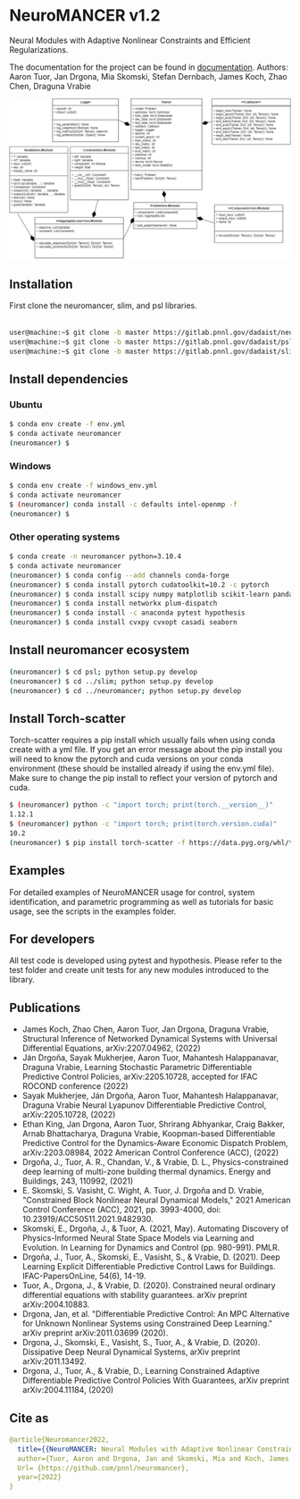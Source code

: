 # NeuroMANCER v1.2
Neural Modules with Adaptive Nonlinear Constraints and Efficient Regularizations.

The documentation for the project can be found in [documentation](https://pnnl.github.io/neuromancer/). 
Authors: Aaron Tuor, Jan Drgona, Mia Skomski, Stefan Dernbach, James Koch, Zhao Chen, Draguna Vrabie

![UML diagram](figs/class_diagram.png)

## Installation

First clone the neuromancer, slim, and psl libraries.

```bash

user@machine:~$ git clone -b master https://gitlab.pnnl.gov/dadaist/neuromancer.git --single-branch
user@machine:~$ git clone -b master https://gitlab.pnnl.gov/dadaist/psl.git --single-branch
user@machine:~$ git clone -b master https://gitlab.pnnl.gov/dadaist/slim.git --single-branch

```

## Install dependencies

### Ubuntu

``` bash
$ conda env create -f env.yml
$ conda activate neuromancer
(neuromancer) $ 
```

### Windows

``` bash
$ conda env create -f windows_env.yml
$ conda activate neuromancer
$ (neuromancer) conda install -c defaults intel-openmp -f
(neuromancer) $
```

### Other operating systems

``` bash
$ conda create -n neuromancer python=3.10.4
$ conda activate neuromancer
(neuromancer) $ conda config --add channels conda-forge
(neuromancer) $ conda install pytorch cudatoolkit=10.2 -c pytorch
(neuromancer) $ conda install scipy numpy matplotlib scikit-learn pandas dill mlflow pydot=1.4.2 pyts numba networkx
(neuromancer) $ conda install networkx plum-dispatch
(neuromancer) $ conda install -c anaconda pytest hypothesis
(neuromancer) $ conda install cvxpy cvxopt casadi seaborn
```

## Install neuromancer ecosystem
``` bash
(neuromancer) $ cd psl; python setup.py develop
(neuromancer) $ cd ../slim; python setup.py develop
(neuromancer) $ cd ../neuromancer; python setup.py develop
```

## Install Torch-scatter
Torch-scatter requires a pip install which usually fails when using conda create with a yml file. 
If you get an error message about the pip install you will need to know the pytorch and 
cuda versions on your conda environment (these should be installed already if using the env.yml file).
Make sure to change the pip install to reflect your version of pytorch and cuda. 

``` bash
$ (neuromancer) python -c "import torch; print(torch.__version__)"
1.12.1
$ (neuromancer) python -c "import torch; print(torch.version.cuda)"
10.2
(neuromancer) $ pip install torch-scatter -f https://data.pyg.org/whl/torch-1.12.1+cu102.html
```


## Examples

For detailed examples of NeuroMANCER usage
for control, system identification, and parametric programming as well as tutorials for basic usage, see the scripts
in the examples folder. 

## For developers
All test code is developed using pytest and hypothesis. Please refer to 
the test folder and create unit tests for any new modules introduced to the library. 

## Publications
+ James Koch, Zhao Chen, Aaron Tuor, Jan Drgona, Draguna Vrabie, Structural Inference of Networked Dynamical Systems with Universal Differential Equations, 	arXiv:2207.04962, (2022)
+ Ján Drgoňa, Sayak Mukherjee, Aaron Tuor, Mahantesh Halappanavar, Draguna Vrabie, Learning Stochastic Parametric Differentiable Predictive Control Policies, arXiv:2205.10728, accepted for IFAC ROCOND conference (2022)
+ Sayak Mukherjee, Ján Drgoňa, Aaron Tuor, Mahantesh Halappanavar, Draguna Vrabie Neural Lyapunov Differentiable Predictive Control, arXiv:2205.10728, (2022)
+ Ethan King, Jan Drgona, Aaron Tuor, Shrirang Abhyankar, Craig Bakker, Arnab Bhattacharya, Draguna Vrabie, Koopman-based Differentiable Predictive Control for the Dynamics-Aware Economic Dispatch Problem, arXiv:2203.08984, 2022 American Control Conference (ACC), (2022) 
+ Drgoňa, J., Tuor, A. R., Chandan, V., & Vrabie, D. L., Physics-constrained deep learning of multi-zone building thermal dynamics. Energy and Buildings, 243, 110992, (2021)
+ E. Skomski, S. Vasisht, C. Wight, A. Tuor, J. Drgoňa and D. Vrabie, "Constrained Block Nonlinear Neural Dynamical Models," 2021 American Control Conference (ACC), 2021, pp. 3993-4000, doi: 10.23919/ACC50511.2021.9482930.
+ Skomski, E., Drgoňa, J., & Tuor, A. (2021, May). Automating Discovery of Physics-Informed Neural State Space Models via Learning and Evolution. In Learning for Dynamics and Control (pp. 980-991). PMLR.
+ Drgoňa, J., Tuor, A., Skomski, E., Vasisht, S., & Vrabie, D. (2021). Deep Learning Explicit Differentiable Predictive Control Laws for Buildings. IFAC-PapersOnLine, 54(6), 14-19.
+ Tuor, A., Drgona, J., & Vrabie, D. (2020). Constrained neural ordinary differential equations with stability guarantees. arXiv preprint arXiv:2004.10883.
+ Drgona, Jan, et al. "Differentiable Predictive Control: An MPC Alternative for Unknown Nonlinear Systems using Constrained Deep Learning." arXiv preprint arXiv:2011.03699 (2020).
+ Drgona, J., Skomski, E., Vasisht, S., Tuor, A., & Vrabie, D. (2020). Dissipative Deep Neural Dynamical Systems, arXiv preprint arXiv:2011.13492.
+ Drgona, J., Tuor, A., & Vrabie, D., Learning Constrained Adaptive Differentiable Predictive Control Policies With Guarantees, arXiv preprint arXiv:2004.11184, (2020)

## Cite as
```yaml
@article{Neuromancer2022,
  title={{NeuroMANCER: Neural Modules with Adaptive Nonlinear Constraints and Efficient Regularizations}},
  author={Tuor, Aaron and Drgona, Jan and Skomski, Mia and Koch, James and Chen, Zhao and Dernbach, Stefan and Legaard, Christian Møldrup and Vrabie, Draguna},
  Url= {https://github.com/pnnl/neuromancer}, 
  year={2022}
}
```
